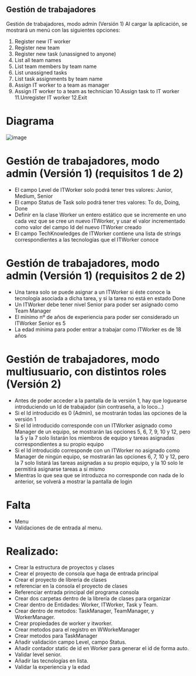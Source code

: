## Gestión de trabajadores


Gestión de trabajadores, modo admin (Versión 1)
Al cargar la aplicación, se mostrará un menú con las siguientes opciones:
1. Register new IT worker
2. Register new team
3. Register new task (unassigned to anyone)
4. List all team names
5. List team members by team name
6. List unassigned tasks
7. List task assignments by team name
8. Assign IT worker to a team as manager
9. Assign IT worker to a team as technician
10.Assign task to IT worker
11.Unregister IT worker
12.Exit

# Diagrama
![image](https://github.com/user-attachments/assets/326870f0-61c1-4f35-8143-0c0b23b1da0d)

# Gestión de trabajadores, modo admin (Versión 1) (requisitos 1 de 2)
- El campo Level de ITWorker solo podrá tener tres valores: Junior, Medium, Senior
- El campo Status de Task solo podrá tener tres valores: To do, Doing, Done
- Definir en la clase Worker un entero estático que se incremente en uno cada vez que se cree un nuevo ITWorker, y usar el valor incrementado como valor del campo Id del nuevo ITWorker creado
- El campo TechKnowledges de ITWorker contiene una lista de strings correspondientes a las
tecnologías que el ITWorker conoce

# Gestión de trabajadores, modo admin (Versión 1) (requisitos 2 de 2) 
- Una tarea solo se puede asignar a un ITWorker si éste conoce la tecnología asociada a dicha tarea, y si la tarea no está en estado Done
- Un ITWorker debe tener nivel Senior para poder ser asignado como Team Manager
- El mínimo nº de años de experiencia para poder ser considerado un ITWorker Senior es 5
- La edad mínima para poder entrar a trabajar como ITWorker es de 18 años

# Gestión de trabajadores, modo multiusuario, con distintos roles (Versión 2)
- Antes de poder acceder a la pantalla de la versión 1, hay que loguearse introduciendo un Id de trabajador (sin contraseña, a lo loco...)
- Si el Id introducido es 0 (Admin), se mostrarán todas las opciones de la versión 1
- Si el Id introducido corresponde con un ITWorker asignado como Manager de un equipo, se mostrarán las opciones 5, 6, 7, 9, 10 y 12, pero la 5 y la 7 solo listarán los miembros de equipo y tareas asignadas correspondientes a su propio equipo
- Si el Id introducido corresponde con un ITWorker no asignado como Manager de ningún equipo, se mostrarán las opciones 6, 7, 10 y 12, pero la 7 solo listará las tareas asignadas a su propio equipo, y la 10 solo le permitirá asignarse tareas a sí mismo
- Mientras lo que sea que se introduzca no corresponde con nada de lo anterior, se volverá a mostrar la pantalla de login

# Falta
- Menu
- Validaciones de de entrada al menu.

# Realizado:
- Crear la estructura de proyectos y clases 
- Crear el proyecto de consola que haga de entrada principal
- Crear el proyecto de libreria de clases
- referenciar en la consola el proyecto de clases
- Referenciar entrada principal del programa consola
- Crear dos carpetas dentro de la librería de clases para organizar
- Crear dentro de Entidades: Worker, ITWorker, Task y Team.
- Crear dentro de metodos: TaskManager, TeamManager, y WorkerManager.
- Crear propiedades de worker y itworker.
- Crear metodos para el registro en WWorkeManager
- Crear metodos para TaskManager
- Añadir validación campo Level, campo Status.
- Añadir contador static de id en  Worker para generar el id de forma auto.
- Validar level senior.
- Añadir las tecnologías en lista.
- Validar la experiencia y la edad
